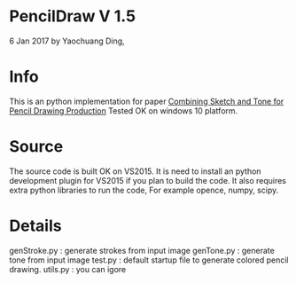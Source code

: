PencilDraw V 1.5
===============

6 Jan 2017
by Yaochuang Ding, 


Info
====

This is an python implementation for paper [Combining Sketch and Tone for Pencil Drawing Production](http://www.cse.cuhk.edu.hk/~leojia/projects/pencilsketch/pencil_drawing.htm)
Tested OK on windows 10 platform.


Source
======

The source code is built OK on VS2015. It is need to install an python development plugin for
VS2015 if you plan to build the code. It also requires extra python libraries to run the code,
For example opence, numpy, scipy.



Details
========

genStroke.py : generate strokes from input image 
genTone.py   : generate tone from input image 
test.py      : default startup file to generate colored pencil drawing.
utils.py     : you can igore
